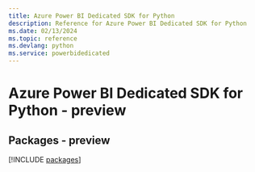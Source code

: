 ```yaml
---
title: Azure Power BI Dedicated SDK for Python
description: Reference for Azure Power BI Dedicated SDK for Python
ms.date: 02/13/2024
ms.topic: reference
ms.devlang: python
ms.service: powerbidedicated
---
```

# Azure Power BI Dedicated SDK for Python - preview
## Packages - preview
[!INCLUDE [packages](power-bi-dedicated-index.md)]